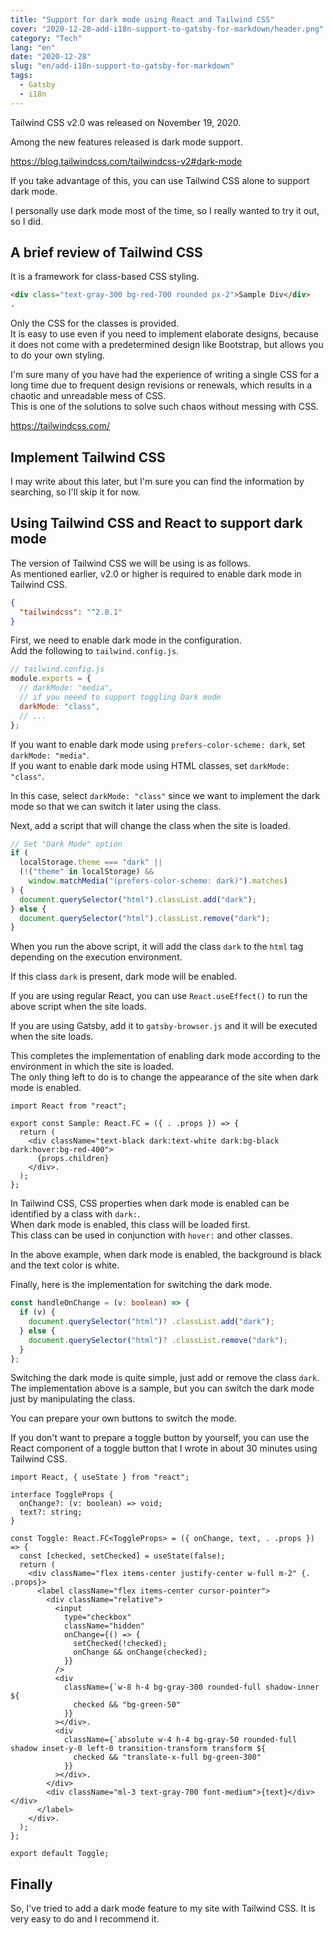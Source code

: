 ```yaml
---
title: "Support for dark mode using React and Tailwind CSS"
cover: "2020-12-28-add-i18n-support-to-gatsby-for-markdown/header.png"
category: "Tech"
lang: "en"
date: "2020-12-28"
slug: "en/add-i18n-support-to-gatsby-for-markdown"
tags:
  - Gatsby
  - i18n
---
```


Tailwind CSS v2.0 was released on November 19, 2020.

Among the new features released is dark mode support.

https://blog.tailwindcss.com/tailwindcss-v2#dark-mode

If you take advantage of this, you can use Tailwind CSS alone to support dark mode.

I personally use dark mode most of the time, so I really wanted to try it out, so I did.

## A brief review of Tailwind CSS

It is a framework for class-based CSS styling.

```html
<div class="text-gray-300 bg-red-700 rounded px-2">Sample Div</div>
.
```

Only the CSS for the classes is provided.  
It is easy to use even if you need to implement elaborate designs, because it does not come with a predetermined design like Bootstrap, but allows you to do your own styling.

I'm sure many of you have had the experience of writing a single CSS for a long time due to frequent design revisions or renewals, which results in a chaotic and unreadable mess of CSS.  
This is one of the solutions to solve such chaos without messing with CSS.

https://tailwindcss.com/

## Implement Tailwind CSS

I may write about this later, but I'm sure you can find the information by searching, so I'll skip it for now.

## Using Tailwind CSS and React to support dark mode

The version of Tailwind CSS we will be using is as follows.  
As mentioned earlier, v2.0 or higher is required to enable dark mode in Tailwind CSS.

```json
{
  "tailwindcss": "^2.0.1"
}
```

First, we need to enable dark mode in the configuration.  
Add the following to `tailwind.config.js`.

```js
// tailwind.config.js
module.exports = {
  // darkMode: "media",
  // if you neeed to support toggling Dark mode
  darkMode: "class",
  // ...
};
```

If you want to enable dark mode using `prefers-color-scheme: dark`, set `darkMode: "media"`.  
If you want to enable dark mode using HTML classes, set `darkMode: "class"`.

In this case, select `darkMode: "class"` since we want to implement the dark mode so that we can switch it later using the class.

Next, add a script that will change the class when the site is loaded.

```js
// Set "Dark Mode" option
if (
  localStorage.theme === "dark" ||
  (!("theme" in localStorage) &&
    window.matchMedia("(prefers-color-scheme: dark)").matches)
) {
  document.querySelector("html").classList.add("dark");
} else {
  document.querySelector("html").classList.remove("dark");
}
```

When you run the above script, it will add the class `dark` to the `html` tag depending on the execution environment.

If this class `dark` is present, dark mode will be enabled.

If you are using regular React, you can use `React.useEffect()` to run the above script when the site loads.

If you are using Gatsby, add it to `gatsby-browser.js` and it will be executed when the site loads.

This completes the implementation of enabling dark mode according to the environment in which the site is loaded.  
The only thing left to do is to change the appearance of the site when dark mode is enabled.

```tsx
import React from "react";

export const Sample: React.FC = ({ . .props }) => {
  return (
    <div className="text-black dark:text-white dark:bg-black dark:hover:bg-red-400">
      {props.children}
    </div>.
  );
};
```

In Tailwind CSS, CSS properties when dark mode is enabled can be identified by a class with `dark:`.  
When dark mode is enabled, this class will be loaded first.  
This class can be used in conjunction with `hover:` and other classes.

In the above example, when dark mode is enabled, the background is black and the text color is white.

Finally, here is the implementation for switching the dark mode.

```ts
const handleOnChange = (v: boolean) => {
  if (v) {
    document.querySelector("html")? .classList.add("dark");
  } else {
    document.querySelector("html")? .classList.remove("dark");
  }
};
```

Switching the dark mode is quite simple, just add or remove the class `dark`.  
The implementation above is a sample, but you can switch the dark mode just by manipulating the class.

You can prepare your own buttons to switch the mode.

If you don't want to prepare a toggle button by yourself, you can use the React component of a toggle button that I wrote in about 30 minutes using Tailwind CSS.

```tsx
import React, { useState } from "react";

interface ToggleProps {
  onChange?: (v: boolean) => void;
  text?: string;
}

const Toggle: React.FC<ToggleProps> = ({ onChange, text, . .props }) => {
  const [checked, setChecked] = useState(false);
  return (
    <div className="flex items-center justify-center w-full m-2" {. .props}>
      <label className="flex items-center cursor-pointer">
        <div className="relative">
          <input
            type="checkbox"
            className="hidden"
            onChange={() => {
              setChecked(!checked);
              onChange && onChange(checked);
            }}
          />
          <div
            className={`w-8 h-4 bg-gray-300 rounded-full shadow-inner ${
              checked && "bg-green-50"
            }}
          ></div>.
          <div
            className={`absolute w-4 h-4 bg-gray-50 rounded-full shadow inset-y-0 left-0 transition-transform transform ${
              checked && "translate-x-full bg-green-300"
            }}
          ></div>.
        </div>
        <div className="ml-3 text-gray-700 font-medium">{text}</div> </div>
      </label>
    </div>.
  );
};

export default Toggle;
```

## Finally

So, I've tried to add a dark mode feature to my site with Tailwind CSS.
It is very easy to do and I recommend it.
